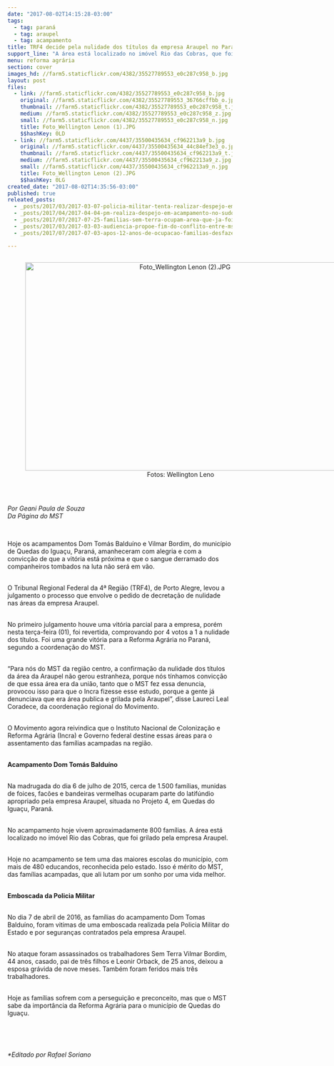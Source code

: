 ```yaml
---
date: "2017-08-02T14:15:28-03:00"
tags:
  - tag: paraná
  - tag: araupel
  - tag: acampamento
title: TRF4 decide pela nulidade dos títulos da empresa Araupel no Paraná
support_line: "A área está localizado no imóvel Rio das Cobras, que foi grilado pela empresa Araupel."
menu: reforma agrária
section: cover
images_hd: //farm5.staticflickr.com/4382/35527789553_e0c287c958_b.jpg
layout: post
files:
  - link: //farm5.staticflickr.com/4382/35527789553_e0c287c958_b.jpg
    original: //farm5.staticflickr.com/4382/35527789553_36766cffbb_o.jpg
    thumbnail: //farm5.staticflickr.com/4382/35527789553_e0c287c958_t.jpg
    medium: //farm5.staticflickr.com/4382/35527789553_e0c287c958_z.jpg
    small: //farm5.staticflickr.com/4382/35527789553_e0c287c958_n.jpg
    title: Foto_Wellington Lenon (1).JPG
    $$hashKey: 0LD
  - link: //farm5.staticflickr.com/4437/35500435634_cf962213a9_b.jpg
    original: //farm5.staticflickr.com/4437/35500435634_44c84ef3e3_o.jpg
    thumbnail: //farm5.staticflickr.com/4437/35500435634_cf962213a9_t.jpg
    medium: //farm5.staticflickr.com/4437/35500435634_cf962213a9_z.jpg
    small: //farm5.staticflickr.com/4437/35500435634_cf962213a9_n.jpg
    title: Foto_Wellington Lenon (2).JPG
    $$hashKey: 0LG
created_date: "2017-08-02T14:35:56-03:00"
published: true
releated_posts:
  - _posts/2017/03/2017-03-07-policia-militar-tenta-realizar-despejo-em-acampamento-do-mst-no-parana.md
  - _posts/2017/04/2017-04-04-pm-realiza-despejo-em-acampamento-no-sudoeste-do-parana.md
  - _posts/2017/07/2017-07-25-familias-sem-terra-ocupam-area-que-ja-foi-declarada-improdutiva-no-parana.md
  - _posts/2017/03/2017-03-03-audiencia-propoe-fim-do-conflito-entre-mst-e-araupel-no-parana.md
  - _posts/2017/07/2017-07-03-apos-12-anos-de-ocupacao-familias-desfazem-acampamento-no-oeste-do-parana.md

---
```

<div style="text-align:center">
<figure class="image" style="display:inline-block"><img alt="Foto_Wellington Lenon (2).JPG" height="467" src="//farm5.staticflickr.com/4437/35500435634_cf962213a9_b.jpg" width="700" />
<figcaption>Fotos: Wellington Leno&nbsp;</figcaption>
</figure>
</div>

<p>&nbsp;</p>

<p><em>Por Geani Paula de Souza<br />
Da P&aacute;gina do MST</em></p>

<p>&nbsp;</p>

<p>Hoje os acampamentos Dom Tom&aacute;s Baldu&iacute;no e Vilmar Bordim, do munic&iacute;pio de Quedas do Igua&ccedil;u, Paran&aacute;, amanheceram com alegria e com a convic&ccedil;&atilde;o de que a vit&oacute;ria est&aacute; pr&oacute;xima e que o sangue derramado dos companheiros tombados na luta n&atilde;o ser&aacute; em v&atilde;o.</p>

<p><br />
O Tribunal Regional Federal da 4&ordf; Regi&atilde;o (TRF4), de Porto Alegre, levou a julgamento o processo que envolve o pedido de decreta&ccedil;&atilde;o de nulidade nas &aacute;reas da empresa Araupel.</p>

<p><br />
No primeiro julgamento houve uma vit&oacute;ria parcial para a empresa, por&eacute;m nesta ter&ccedil;a-feira (01), foi revertida, comprovando por 4 votos a 1 a nulidade dos t&iacute;tulos. Foi uma grande vit&oacute;ria para a Reforma Agr&aacute;ria no Paran&aacute;, segundo a coordena&ccedil;&atilde;o do MST.</p>

<p><br />
&ldquo;Para n&oacute;s do MST da regi&atilde;o centro, a confirma&ccedil;&atilde;o da nulidade dos t&iacute;tulos da &aacute;rea da Araupel n&atilde;o gerou estranheza, porque n&oacute;s t&iacute;nhamos convic&ccedil;&atilde;o de que essa &aacute;rea era da uni&atilde;o, tanto que o MST fez essa denuncia, provocou isso para que o Incra fizesse esse estudo, porque a gente j&aacute; denunciava que era &aacute;rea publica e grilada pela Araupel&rdquo;, disse Laureci Leal Coradece, da coordena&ccedil;&atilde;o regional do Movimento.</p>

<p><br />
O Movimento agora reivindica que o Instituto Nacional de Coloniza&ccedil;&atilde;o e Reforma Agr&aacute;ria (Incra) e Governo federal destine essas &aacute;reas para o assentamento das fam&iacute;lias acampadas na regi&atilde;o.</p>

<p><br />
<strong>Acampamento Dom Tom&aacute;s Baldu&iacute;no</strong></p>

<p><br />
Na madrugada do dia 6 de julho de 2015, cerca de 1.500 fam&iacute;lias, munidas de foices, fac&otilde;es e bandeiras vermelhas ocuparam parte do latif&uacute;ndio apropriado pela empresa Araupel, situada no Projeto 4, em Quedas do Igua&ccedil;u, Paran&aacute;.</p>

<p><br />
No acampamento hoje vivem aproximadamente 800 fam&iacute;lias. A &aacute;rea est&aacute; localizado no im&oacute;vel Rio das Cobras, que foi grilado pela empresa Araupel.</p>

<p><br />
Hoje no acampamento se tem uma das maiores escolas do munic&iacute;pio, com mais de 480 educandos, reconhecida pelo estado. Isso &eacute; m&eacute;rito do MST, das fam&iacute;lias acampadas, que ali lutam por um sonho por uma vida melhor.</p>

<p><br />
<strong>Emboscada da Policia Militar</strong></p>

<p><br />
No dia 7 de abril de 2016, as fam&iacute;lias do acampamento Dom Tomas Baldu&iacute;no, foram vitimas de uma emboscada realizada pela Policia Militar do Estado e por seguran&ccedil;as contratados pela empresa Araupel.</p>

<p><br />
No ataque foram assassinados os trabalhadores Sem Terra Vilmar Bordim, 44 anos, casado, pai de tr&ecirc;s filhos e Leonir Orback, de 25 anos, deixou a esposa gr&aacute;vida de nove meses. Tamb&eacute;m foram feridos mais tr&ecirc;s trabalhadores.</p>

<p><br />
Hoje as fam&iacute;lias sofrem com a persegui&ccedil;&atilde;o e preconceito, mas que o MST sabe da import&acirc;ncia da Reforma Agr&aacute;ria para o munic&iacute;pio de Quedas do Igua&ccedil;u.</p>

<p>&nbsp;</p>

<p>&nbsp;</p>

<p><em>*Editado por Rafael Soriano</em></p>
